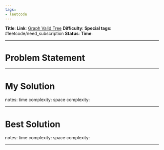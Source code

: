 ```yaml
---
tags:
- leetcode
---
```

**Title**: 
**Link**: [Graph Valid Tree](https://leetcode.com/problems/graph-valid-tree/)
**Difficulty**: 
**Special tags**: #leetcode/need_subscription 
**Status**: 
**Time**: 

---
# Problem Statement

---
# My Solution

notes: 
time complexity: 
space complexity: 

---
# Best Solution

notes: 
time complexity: 
space complexity: 

---

